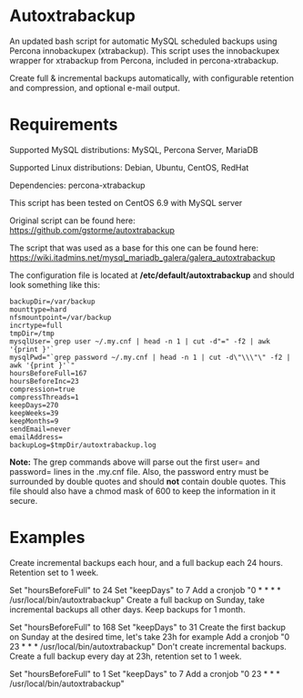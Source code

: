 # Autoxtrabackup
An updated bash script for automatic MySQL scheduled backups using Percona innobackupex (xtrabackup).
This script uses the innobackupex wrapper for xtrabackup from Percona, included in percona-xtrabackup.

Create full & incremental backups automatically, with configurable retention and compression, and optional e-mail output.

# Requirements
Supported MySQL distributions: MySQL, Percona Server, MariaDB

Supported Linux distributions: Debian, Ubuntu, CentOS, RedHat

Dependencies: percona-xtrabackup

This script has been tested on CentOS 6.9 with MySQL server

Original script can be found here: https://github.com/gstorme/autoxtrabackup

The script that was used as a base for this one can be found here: https://wiki.itadmins.net/mysql_mariadb_galera/galera_autoxtrabackup

The configuration file is located at **/etc/default/autoxtrabackup** and should look something like this:

```
backupDir=/var/backup
mounttype=hard
nfsmountpoint=/var/backup
incrtype=full
tmpDir=/tmp
mysqlUser=`grep user ~/.my.cnf | head -n 1 | cut -d"=" -f2 | awk '{print }'`
mysqlPwd="`grep password ~/.my.cnf | head -n 1 | cut -d\"\\\"\" -f2 | awk '{print }'`"
hoursBeforeFull=167
hoursBeforeInc=23
compression=true
compressThreads=1
keepDays=270
keepWeeks=39
keepMonths=9
sendEmail=never
emailAddress=
backupLog=$tmpDir/autoxtrabackup.log
```
**Note:** The grep commands above will parse out the first user= and password= lines in the .my.cnf file. Also, the password entry must be surrounded by double quotes and should **not** contain double quotes. This file should also have a chmod mask of 600 to keep the information in it secure.

# Examples

Create incremental backups each hour, and a full backup each 24 hours. Retention set to 1 week.

Set "hoursBeforeFull" to 24
Set "keepDays" to 7
Add a cronjob "0 * * * * /usr/local/bin/autoxtrabackup"
Create a full backup on Sunday, take incremental backups all other days. Keep backups for 1 month.

Set "hoursBeforeFull" to 168
Set "keepDays" to 31
Create the first backup on Sunday at the desired time, let's take 23h for example
Add a cronjob "0 23 * * * /usr/local/bin/autoxtrabackup"
Don't create incremental backups. Create a full backup every day at 23h, retention set to 1 week.

Set "hoursBeforeFull" to 1
Set "keepDays" to 7
Add a cronjob "0 23 * * * /usr/local/bin/autoxtrabackup"
